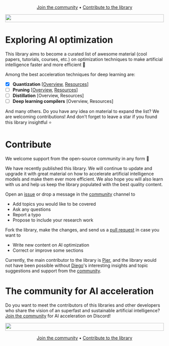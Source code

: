 <p align="center">
  <a href="https://discord.gg/RbeQMu886J">Join the community</a> •
  <a href="#contribute">Contribute to the library</a>
</p>

<img height="25" width="100%" src="https://user-images.githubusercontent.com/83510798/182182529-f86afbf2-db16-434d-b907-a80838ffebd2.png">


# Exploring AI optimization
This library aims to become a curated list of awesome material (cool papers, tutorials, courses, etc.) on optimization techniques to make artificial intelligence faster and more efficient 🚀 

Among the best acceleration techniques for deep learning are:
- [x] **Quantization** [[Overview](https://github.com/nebuly-ai/learning-AI-optimization/blob/main/quantization-overview.md), [Resources](https://github.com/nebuly-ai/learning-AI-optimization/blob/main/quantization-resources.md)]
- [ ] **Pruning** [[Overview](https://github.com/nebuly-ai/learning-AI-optimization/blob/main/pruning-overview.md), [Resources](https://github.com/nebuly-ai/exploring-AI-optimization/blob/main/pruning-resources.md)]
- [ ] **Distillation** [Overview, Resources]
- [ ] **Deep learning compilers** [Overview, Resources]

And many others. Do you have any idea on material to expand the list? We are welcoming contributions! And don't forget to leave a star if you found this library insightful ⭐


# Contribute

We welcome support from the open-source community in any form 🥰

We have recently published this library. We will continue to update and upgrade it with great material on how to accelerate artificial intelligence models and make them ever more efficient. We also hope you will also learn with us and help us keep the library populated with the best quality content.

Open an [issue](https://github.com/nebuly-ai/learning-AI-optimization/issues) or drop a message in the <a href="https://discord.gg/jyjtZTPyHS">community</a> channel to
- Add topics you would like to be covered
- Ask any questions
- Report a typo
- Propose to include your research work


Fork the library, make the changes, and send us a [pull request](https://github.com/nebuly-ai/learning-AI-optimization/pulls) in case you want to
- Write new content on AI optimization
- Correct or improve some sections


Currently, the main contributor to the library is [Pier](https://www.linkedin.com/in/pierpaolo-sorbellini-64603012b/), and the library would not have been possible without [Diego](https://www.linkedin.com/in/diego-fiori-b64b3016a/)'s interesting insights and topic suggestions and support from the <a href="https://discord.gg/jyjtZTPyHS">community</a>. 


# The community for AI acceleration

Do you want to meet the contributors of this libraries and other developers who share the vision of an superfast and sustainable artificial intelligence? <a href="https://discord.gg/jyjtZTPyHS">Join the community</a> for AI acceleration on Discord!


<img height="25" width="100%" src="https://user-images.githubusercontent.com/83510798/182182529-f86afbf2-db16-434d-b907-a80838ffebd2.png">

<p align="center">
  <a href="https://discord.gg/RbeQMu886J">Join the community</a> •
  <a href="#contribute">Contribute to the library</a>
</p>
